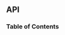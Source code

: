 ## API

<!-- Generated by documentation.js. Update this documentation by updating the source code. -->

### Table of Contents
